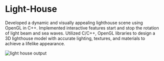 # Light-House

Developed a dynamic and visually appealing lighthouse scene using OpenGL in C++.
Implemented interactive features start and stop the rotation of light beam and sea waves.
Utilized C/C++, OpenGL libraries to design a 3D lighthouse model with accurate lighting, textures, and materials to achieve a lifelike appearance.

![light house output](https://github.com/Deepak-Achar/Light-House/assets/90599054/4db2d76f-14a5-4e79-b2f3-680c23ac0be3)


